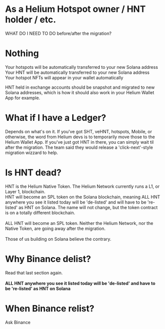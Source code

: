 # As a Helium Hotspot owner / HNT holder / etc. 
WHAT DO I NEED TO DO before/after the migration?
# Nothing
Your hotspots will be automatically transferred to your new Solana address<br>
Your HNT will be automatically transferred to your new Solana address<br>
Your hotspot NFTs will appear in your wallet automatically<br>

HNT held in exchange accounts should be snapshot and migrated to new Solana addresses, which is how it should also work in your Helium Wallet App for example.

# What if I have a Ledger?
Depends on what's on it. If you've got SHT, veHNT, hotspots, Mobile, or otherwise, the word from Helium devs is to temporarily move those to the Helium Wallet App. If you've just got HNT in there, you can simply wait til after the migration. The team said they would release a 'click-next'-style migration wizzard to help.

# Is HNT dead?
HNT is the Helium Native Token. The Helium Network currently runs a L1, or Layer 1, blockchain.<br>
HNT will become an SPL token on the Solana blockchain, meaning ALL HNT anywhere you see it listed today
will be 'de-listed' and will have to be 're-listed' as HNT on Solana. The name will not change, but the token contract is on a totally different blockchain.<br><br>
ALL HNT will become an SPL token. Neither the Helium Network, nor the Native Token, are going away after the migration.<br><br> Those of us building on Solana believe the contrary.

# Why Binance delist?
Read that last section again.<br><br>
<b>ALL HNT anywhere you see it listed today
will be 'de-listed' and have to be 're-listed' as HNT on Solana</b>

# When Binance relist?
Ask Binance 
